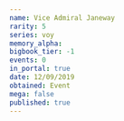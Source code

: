 ```yaml
---
name: Vice Admiral Janeway
rarity: 5
series: voy
memory_alpha:
bigbook_tier: -1
events: 0
in_portal: true
date: 12/09/2019
obtained: Event
mega: false
published: true
---
```



